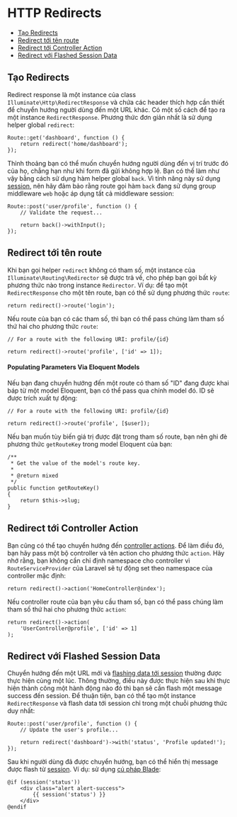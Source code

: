 # HTTP Redirects

- [Tạo Redirects](#creating-redirects)
- [Redirect tới tên route](#redirecting-named-routes)
- [Redirect tới Controller Action](#redirecting-controller-actions)
- [Redirect với Flashed Session Data](#redirecting-with-flashed-session-data)

<a name="creating-redirects"></a>
## Tạo Redirects

Redirect response là một instance của class `Illuminate\Http\RedirectResponse` và chứa các header thích hợp cần thiết để chuyển hướng người dùng đến một URL khác. Có một số cách để tạo ra một instance `RedirectResponse`. Phương thức đơn giản nhất là sử dụng helper global `redirect`:

    Route::get('dashboard', function () {
        return redirect('home/dashboard');
    });

Thỉnh thoảng bạn có thể muốn chuyển hướng người dùng đến vị trí trước đó của họ, chẳng hạn như khi form đã gửi không hợp lệ. Bạn có thể làm như vậy bằng cách sử dụng hàm helper global `back`. Vì tính năng này sử dụng [session](/docs/{{version}}/session), nên hãy đảm bảo rằng route gọi hàm `back` đang sử dụng group middleware `web` hoặc áp dụng tất cả middleware session:

    Route::post('user/profile', function () {
        // Validate the request...

        return back()->withInput();
    });

<a name="redirecting-named-routes"></a>
## Redirect tới tên route

Khi bạn gọi helper `redirect` không có tham số, một instance của `Illuminate\Routing\Redirector` sẽ được trả về, cho phép bạn gọi bất kỳ phương thức nào trong instance `Redirector`. Ví dụ: để tạo một `RedirectResponse` cho một tên route, bạn có thể sử dụng phương thức `route`:

    return redirect()->route('login');

Nếu route của bạn có các tham số, thì bạn có thể pass chúng làm tham số thứ hai cho phương thức `route`:

    // For a route with the following URI: profile/{id}

    return redirect()->route('profile', ['id' => 1]);

#### Populating Parameters Via Eloquent Models

Nếu bạn đang chuyển hướng đến một route có tham số "ID" đang được khai báp từ một model Eloquent, bạn có thể pass qua chính model đó. ID sẽ được trích xuất tự động:

    // For a route with the following URI: profile/{id}

    return redirect()->route('profile', [$user]);

Nếu bạn muốn tùy biến giá trị được đặt trong tham số route, bạn nên ghi đè phương thức `getRouteKey` trong model Eloquent của bạn:

    /**
     * Get the value of the model's route key.
     *
     * @return mixed
     */
    public function getRouteKey()
    {
        return $this->slug;
    }

<a name="redirecting-controller-actions"></a>
## Redirect tới Controller Action

Bạn cũng có thể tạo chuyển hướng đến [controller actions](/docs/{{version}}/controllers). Để làm điều đó, bạn hãy pass một bộ controller và tên action cho phương thức `action`. Hãy nhớ rằng, bạn không cần chỉ định namespace cho controller vì `RouteServiceProvider` của Laravel sẽ tự động set theo namespace của controller mặc định:

    return redirect()->action('HomeController@index');

Nếu controller route của bạn yêu cầu tham số, bạn có thể pass chúng làm tham số thứ hai cho phương thức `action`:

    return redirect()->action(
        'UserController@profile', ['id' => 1]
    );

<a name="redirecting-with-flashed-session-data"></a>
## Redirect với Flashed Session Data

Chuyển hướng đến một URL mới và [flashing data tới session](/docs/{{version}}/session#flash-data) thường được thực hiện cùng một lúc. Thông thường, điều này được thực hiện sau khi thực hiện thành công một hành động nào đó thì bạn sẽ cần flash một message success đến session. Để thuận tiện, bạn có thể tạo một instance `RedirectResponse` và flash data tới session chỉ trong một chuỗi phương thức duy nhất:

    Route::post('user/profile', function () {
        // Update the user's profile...

        return redirect('dashboard')->with('status', 'Profile updated!');
    });

Sau khi người dùng đã được chuyển hướng, bạn có thể hiển thị message được flash từ [session](/docs/{{version}}/session). Ví dụ: sử dụng [cú pháp Blade](/docs/{{version}}/blade):

    @if (session('status'))
        <div class="alert alert-success">
            {{ session('status') }}
        </div>
    @endif
